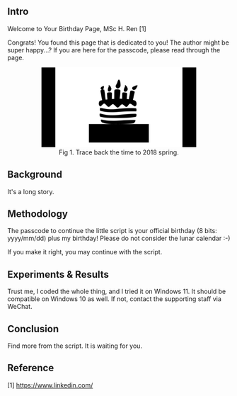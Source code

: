 ## Intro

Welcome to Your Birthday Page, MSc H. Ren [1]

Congrats! You found this page that is dedicated to you! The author might be super happy...? If you are here for the passcode, please read through the page.
<div align=center><img width = '350' height ='180' src ="cake.jpg"/></div>
<!-- ![Image](https://github.com/RHP-ZBC/RHP-ZBC.github.io/blob/main/cake.jpg) -->
<div align=center>Fig 1. Trace back the time to 2018 spring.</div>

## Background

It's a long story.

## Methodology

The passcode to continue the little script is your official birthday (8 bits: yyyy/mm/dd) plus my birthday! Please do not consider the lunar calendar :-)

If you make it right, you may continue with the script. 

## Experiments & Results

Trust me, I coded the whole thing, and I tried it on Windows 11. It should be compatible on Windows 10 as well. If not, contact the supporting staff via WeChat.

## Conclusion

Find more from the script. It is waiting for you.

## Reference

[1] https://www.linkedin.com/

<!-- You can use the [editor on GitHub](https://github.com/RHP-ZBC/RHP-ZBC.github.io/edit/main/index.md) to maintain and preview the content for your website in Markdown files.

Whenever you commit to this repository, GitHub Pages will run [Jekyll](https://jekyllrb.com/) to rebuild the pages in your site, from the content in your Markdown files.

### Markdown

Markdown is a lightweight and easy-to-use syntax for styling your writing. It includes conventions for

```markdown
Syntax highlighted code block

# Header 1
## Header 2
### Header 3

- Bulleted
- List

1. Numbered
2. List

**Bold** and _Italic_ and `Code` text

[Link](url) and ![Image](src)
```

For more details see [Basic writing and formatting syntax](https://docs.github.com/en/github/writing-on-github/getting-started-with-writing-and-formatting-on-github/basic-writing-and-formatting-syntax).

### Jekyll Themes

Your Pages site will use the layout and styles from the Jekyll theme you have selected in your [repository settings](https://github.com/RHP-ZBC/RHP-ZBC.github.io/settings/pages). The name of this theme is saved in the Jekyll `_config.yml` configuration file.

### Support or Contact

Having trouble with Pages? Check out our [documentation](https://docs.github.com/categories/github-pages-basics/) or [contact support](https://support.github.com/contact) and we’ll help you sort it out. -->
